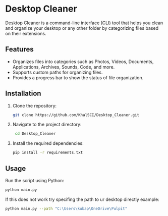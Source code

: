 # Desktop Cleaner

Desktop Cleaner is a command-line interface (CLI) tool that helps you clean and organize your desktop or any other folder by categorizing files based on their extensions.

## Features

- Organizes files into categories such as Photos, Videos, Documents, Applications, Archives, Sounds, Code, and more.
- Supports custom paths for organizing files.
- Provides a progress bar to show the status of file organization.

## Installation

1. Clone the repository:
   ```bash
   git clone https://github.com/KhalSCI/Desktop_Cleaner.git
   ```
3. Navigate to the project directory:
   ```bash
    cd Desktop_Cleaner
    ```

4. Install the required dependencies:
    ```bash
    pip install -r requirements.txt
    ```


## Usage

Run the script using Python:
```bash
python main.py
```
If this does not work try specifing the path to ur desktop directly example:
```bash
python main.py --path "C:\Users\kubap\OneDrive\Pulpit"
```

